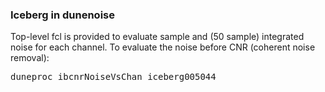 ### Iceberg in dunenoise

Top-level fcl is provided to evaluate sample and (50 sample) integrated noise for each channel.
To evaluate the noise before CNR (coherent noise removal):
<pre>
duneproc ibcnrNoiseVsChan iceberg005044
</pre>
